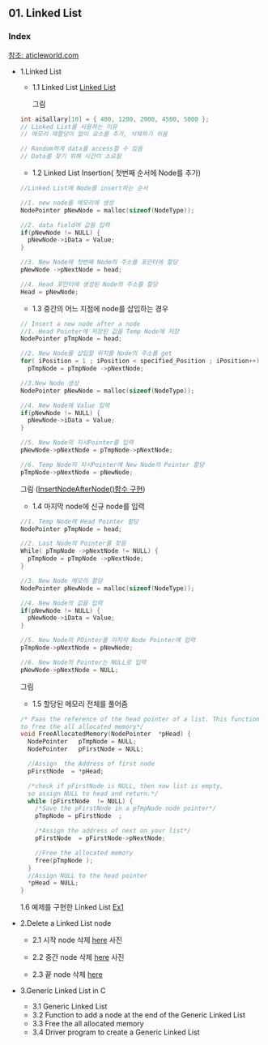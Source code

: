 ## 01. Linked List
### Index
[참조: aticleworld.com](https://aticleworld.com/c-programming/#)
* 1.Linked List
  * 1.1 Linked List [Linked List](https://github.com/csbyun-data/C-Programming/blob/main/chap04/Linked_List/Linked_List_ex1.c)
  
    그림
  ```c
  int aiSallary[10] = { 400, 1200, 2000, 4500, 5000 };
  // Linked List를 사용하는 이유
  // 메모리 재할당이 없이 요소를 추가, 삭제하기 쉬움

  // Random하게 data를 access할 수 있음
  // Data를 찾기 위해 시간이 소요됨
  ```
  * 1.2 Linked List Insertion( 첫번째 순서에 Node를 추가)
  ```c
  //Linked List에 Node를 insert하는 순서

  //1. new node를 메모리에 생성
  NodePointer pNewNode = malloc(sizeof(NodeType));

  //2. data field에 값을 입력
  if(pNewNode != NULL) {
    pNewNode->iData = Value;
  }

  //3. New Node에 첫번째 Node의 주소를 포인터에 할당
  pNewNode ->pNextNode = head;

  //4. Head 포인터에 생성된 Node의 주소를 할당
  Head = pNewNode;
  ```
  *  1.3 중간의 어느 지점에 node를 삽입하는 경우
  ```c
  // Insert a new node after a node
  //1. Head Pointer에 저장된 값을 Temp Node에 저장
  NodePointer pTmpNode = head;

  //2. New Node를 삽입할 위치를 Node의 주소를 get
  for( iPosition = 1 ; iPosition < specified_Position ; iPosition++)
    pTmpNode = pTmpNode ->pNextNode;

  //3.New Node 생성
  NodePointer pNewNode = malloc(sizeof(NodeType));

  //4. New Node에 Value 입력
  if(pNewNode != NULL) {
    pNewNode->iData = Value;
  }

  //5. New Node의 지시Pointer를 입력
  pNewNode->pNextNode = pTmpNode->pNextNode;

  //6. Temp Node의 지시Pointer에 New Node의 Pointer 할당
  pTmpNode->pNextNode = pNewNode;
  ```
  그림
  ([InsertNodeAfterNode()함수 구현](https://github.com/csbyun-data/C-Programming/blob/main/chap04/Linked_List/InsertNodeAfterNode_func1.c))
  
  *  1.4 마지막 node에 신규 node를 입력
  ```c
  //1. Temp Node에 Head Pointer 할당
  NodePointer pTmpNode = head;

  //2. Last Node의 Pointer를 찾음
  While( pTmpNode ->pNextNode != NULL) {
    pTmpNode = pTmpNode ->pNextNode;
  }

  //3. New Node 메모리 할당
  NodePointer pNewNode = malloc(sizeof(NodeType));

  //4. New Node의 값을 입력
  if(pNewNode != NULL) {
    pNewNode->iData = Value;
  }

  //5. New Node의 POinter를 마지막 Node Pointer에 입력
  pTmpNode->pNextNode = pNewNode;

  //6. New Node의 Pointer는 NULL로 입력
  pNewNode->pNextNode = NULL;
  ```
  그림
  * 1.5 할당된 메모리 전체를 풀어줌
  ```c
  /* Paas the reference of the head pointer of a list. This function use
  to free the all allocated memory*/
  void FreeAllocatedMemory(NodePointer  *pHead) {
    NodePointer   pTmpNode = NULL;
    NodePointer   pFirstNode = NULL;

    //Assign  the Address of first node
    pFirstNode  = *pHead;

    /*check if pFirstNode is NULL, then now list is empty,
    so assign NULL to head and return.*/
    while (pFirstNode  != NULL) {
      /*Save the pFirstNode in a pTmpNode node pointer*/
      pTmpNode = pFirstNode  ;

      /*Assign the address of next on your list*/
      pFirstNode  = pFirstNode->pNextNode;

      //Free the allocated memory
      free(pTmpNode );
    }
    //Assign NULL to the head pointer
    *pHead = NULL;
  }
  
  ```
  1.6 예제를 구현한 Linked List [Ex1](https://github.com/csbyun-data/C-Programming/blob/main/chap04/Linked_List/Linked_List_ex2.c)
* 2.Delete a Linked List node
  *  2.1 시작 node 삭제 [here](https://github.com/csbyun-data/C-Programming/blob/main/chap04/Linked_List/Delete_start_node.c)
  사진

  *  2.2 중간 node 삭제 [here](https://github.com/csbyun-data/C-Programming/blob/main/chap04/Linked_List/Delete_middle_node.c)
  사진  

  *  2.3 끝 node 삭제 [here](https://github.com/csbyun-data/C-Programming/blob/main/chap04/Linked_List/Delete_end_node.c)

* 3.Generic Linked List in C
  *  3.1 Generic Linked List
  *  3.2 Function to add a node at the end of the Generic Linked List
  *  3.3 Free the all allocated memory
  *  3.4 Driver program to create a Generic Linked List
